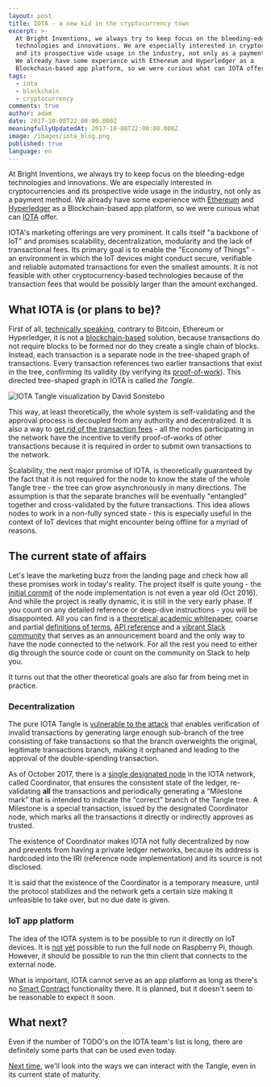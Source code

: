 ```yaml
---
layout: post
title: IOTA - a new kid in the cryptocurrency town
excerpt: >-
  At Bright Inventions, we always try to keep focus on the bleeding-edge
  technologies and innovations. We are especially interested in cryptocurrencies
  and its prospective wide usage in the industry, not only as a payment method.
  We already have some experience with Ethereum and Hyperledger as a
  Blockchain-based app platform, so we were curious what can IOTA offer.
tags:
  - iota
  - blockchain
  - cryptocurrency
comments: true
author: adam
date: 2017-10-08T22:00:00.000Z
meaningfullyUpdatedAt: 2017-10-08T22:00:00.000Z
image: /images/iota_blog.png
published: true
language: en
---
```


At Bright Inventions, we always try to keep focus on the bleeding-edge technologies and innovations. We are especially interested in cryptocurrencies and its prospective wide usage in the industry, not only as a payment method. We already have some experience with [Ethereum](https://www.ethereum.org/) and [Hyperledger](https://www.hyperledger.org/) as a Blockchain-based app platform, so we were curious what can [IOTA](http://iota.org/) offer.

IOTA's marketing offerings are very prominent. It calls itself "a backbone of IoT" and promises scalability, decentralization, modularity and the lack of transactional fees. Its primary goal is to enable the "Economy of Things" - an environment in which the IoT devices might conduct secure, verifiable and reliable automated transactions for even the smallest amounts. It is not feasible with other cryptocurrency-based technologies because of the transaction fees that would be possibly larger than the amount exchanged.

## What IOTA is (or plans to be)?

First of all, [technically speaking](https://xkcd.com/1475/), contrary to Bitcoin, Ethereum or Hyperledger, it is not a [blockchain-based](https://en.wikipedia.org/wiki/Blockchain) solution, because transactions do not require blocks to be formed nor do they create a single chain of blocks. Instead, each transaction is a separate node in the tree-shaped graph of transactions. Every transaction references two earlier transactions that exist in the tree, confirming its validity (by verifying its [proof-of-work](https://en.wikipedia.org/wiki/Proof-of-work_system)). This directed tree-shaped graph in IOTA is called *the Tangle*.

![IOTA Tangle visualization by David Sonstebo](https://cdn-images-1.medium.com/max/2000/1*bMMGTt8UUIKoVGQCo6VL1g.png)

This way, at least theoretically, the whole system is self-validating and the approval process is decoupled from any authority and decentralized. It is also a way to [get rid of the transaction fees](https://learn.iota.org/faq/how-can-there-be-no-transaction-fees
) - all the nodes participating in the network have the incentive to verify proof-of-works of other transactions because it is required in order to submit own transactions to the network.

Scalability, the next major promise of IOTA, is theoretically guaranteed by the fact that it is not required for the node to know the state of the whole Tangle tree - the tree can grow asynchronously in many directions. The assumption is that the separate branches will be eventually "entangled" together and cross-validated by the future transactions. This idea allows nodes to work in a non-fully synced state - this is especially useful in the context of IoT devices that might encounter being offline for a myriad of reasons.

## The current state of affairs

Let's leave the marketing buzz from the landing page and check how all these promises work in today's reality. The project itself is quite young - the [initial commit](https://github.com/iotaledger/iri/commit/f52d16723c78502110dde4b9662676707174aa94) of the node implementation is not even a year old (Oct 2016). And while the project is really dynamic, it is still in the very early phase. If you count on any detailed reference or deep-dive instructions - you will be disappointed. All you can find is a [theoretical academic whitepaper](http://iota.org/IOTA_Whitepaper.pdf), coarse and partial [definitions of terms](https://iota.readme.io/v1.2.0/docs/glossary), [API reference](https://iota.readme.io/v1.2.0/reference) and a [vibrant Slack community](https://slack.iota.org/) that serves as an announcement board and the only way to have the node connected to the network. For all the rest you need to either dig through the source code or count on the community on Slack to help you.

It turns out that the other theoretical goals are also far from being met in practice.

### Decentralization

The pure IOTA Tangle is [vulnerable to the attack](https://medium.com/@ercwl/iota-is-centralized-6289246e7b4d
) that enables verification of invalid transactions by generating large enough sub-branch of the tree consisting of fake transactions so that the branch overweights the original, legitimate transactions branch, making it orphaned and leading to the approval of the double-spending transaction. 

As of October 2017, there is a [single designated node](https://blog.iota.org/the-transparency-compendium-26aa5bb8e260#dc3d) in the IOTA network, called Coordinator, that ensures the consistent state of the ledger, re-validating **all** the transactions and periodically generating a “Milestone mark” that is intended to indicate the “correct” branch of the Tangle tree. A Milestone is a special transaction, issued by the designated Coordinator node, which marks all the transactions it directly or indirectly approves as trusted.

The existence of Coordinator makes IOTA not fully decentralized by now and prevents from having a private ledger networks, because its address is hardcoded into the IRI (reference node implementation) and its source is not disclosed.

It is said that the existence of the Coordinator is a temporary measure, until the protocol stabilizes and the network gets a certain size making it unfeasible to take over, but no due date is given.

### IoT app platform

The idea of the IOTA system is to be possible to run it directly on IoT devices. It is [not](https://www.reddit.com/r/Iota/comments/6suctt/iota_on_raspberry_pi/) [yet](https://www.reddit.com/r/Iota/comments/6fhjvw/full_node_on_raspberry_pi/) possible to run the full node on Raspberry Pi, though. However, it should be possible to run the thin client that connects to the external node.

What is important, IOTA cannot serve as an app platform as long as there's no [Smart Contract](https://www.reddit.com/r/Iota/comments/70fpew/smart_contracts_in_iota/) functionality there. It is planned, but it doesn't seem to be reasonable to expect it soon.

## What next?

Even if the number of TODO's on the IOTA team's list is long, there are definitely some parts that can be used even today. 

[Next time](/blog/getting-started-with-iota), we'll look into the ways we can interact with the Tangle, even in its current state of maturity.
